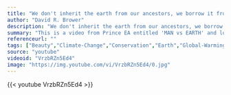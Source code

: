 ```yaml
---
title: "We don't inherit the earth from our ancestors, we borrow it from our children."
author: "David R. Brower"
description: "We don't inherit the earth from our ancestors, we borrow it from our children. - David R. Brower quotes from GetInspired365.com"
summary: "This is a video from Prince EA entitled 'MAN vs EARTH' and looks at what more we can do to save our planet."
referenceurl: ""
tags: ["Beauty","Climate-Change","Conservation","Earth","Global-Warming","Nature",]
source: "youtube"
videoid: "VrzbRZn5Ed4"
image: "https://img.youtube.com/vi/VrzbRZn5Ed4/0.jpg"
---
```


{{< youtube VrzbRZn5Ed4 >}}
